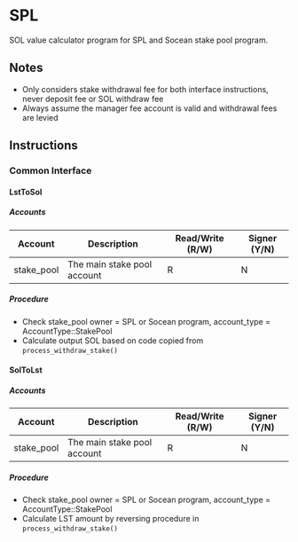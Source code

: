 # SPL

SOL value calculator program for SPL and Socean stake pool program.

## Notes

- Only considers stake withdrawal fee for both interface instructions, never deposit fee or SOL withdraw fee
- Always assume the manager fee account is valid and withdrawal fees are levied

## Instructions

### Common Interface

#### LstToSol

##### Accounts

| Account | Description | Read/Write (R/W) | Signer (Y/N) |
| -- | -- | -- | -- |
| stake_pool | The main stake pool account | R | N |

##### Procedure

- Check stake_pool owner = SPL or Socean program, account_type = AccountType::StakePool
- Calculate output SOL based on code copied from `process_withdraw_stake()`

#### SolToLst

##### Accounts

| Account | Description | Read/Write (R/W) | Signer (Y/N) |
| -- | -- | -- | -- |
| stake_pool | The main stake pool account | R | N |

##### Procedure

- Check stake_pool owner = SPL or Socean program, account_type = AccountType::StakePool
- Calculate LST amount by reversing procedure in `process_withdraw_stake()`
